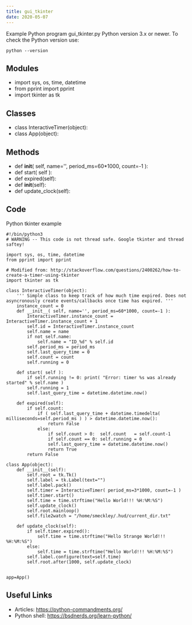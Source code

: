 ```yaml
---
title: gui_tkinter
date: 2020-05-07
---
```

Example Python program gui_tkinter.py
Python version 3.x or newer.
To check the Python version use:

    python --version

## Modules

* import sys, os, time, datetime
* from pprint import pprint
* import tkinter as tk

## Classes

* class InteractiveTimer(object):
* class App(object):

## Methods

* def __init__( self, name='', period_ms=60*1000, count=-1 ):
* def start( self ):
* def expired(self):
* def __init__(self):
* def update_clock(self):

## Code

Python tkinter example

    #!/bin/python3
    # WARNING -- This code is not thread safe. Google tkinter and thread saftey!
    
    import sys, os, time, datetime
    from pprint import pprint
    
    # Modified from: http://stackoverflow.com/questions/2400262/how-to-create-a-timer-using-tkinter
    import tkinter as tk
    
    class InteractiveTimer(object):
        ''' Simple class to keep track of how much time expired. Does not asyncronously create events/callbacks once time has expired. '''
        instance_count = 0
        def __init__( self, name='', period_ms=60*1000, count=-1 ):
            InteractiveTimer.instance_count = InteractiveTimer.instance_count + 1
            self.id = InteractiveTimer.instance_count
            self.name = name
            if not self.name:
                self.name = "ID_%d" % self.id
            self.period_ms = period_ms
            self.last_query_time = 0
            self.count = count
            self.running = 0
    
        def start( self ):
            if self.running != 0: print( "Error: timer %s was already started" % self.name )
            self.running = 1
            self.last_query_time = datetime.datetime.now()
    
        def expired(self):
            if self.count:
                if ( self.last_query_time + datetime.timedelta( milliseconds=self.period_ms ) ) > datetime.datetime.now():
                    return False
                else:
                    if self.count > 0:  self.count   = self.count-1
                    if self.count == 0: self.running = 0
                    self.last_query_time = datetime.datetime.now()
                    return True
            return False
    
    class App(object):
        def __init__(self):
            self.root = tk.Tk()
            self.label = tk.Label(text="")
            self.label.pack()
            self.timer = InteractiveTimer( period_ms=3*1000, count=-1 )
            self.timer.start()
            self.time = time.strftime("Hello World!!! %H:%M:%S")
            self.update_clock()
            self.root.mainloop()
            self.file2watch = "/home/smeckley/.hud/current_dir.txt"
    
        def update_clock(self):
            if self.timer.expired():
                self.time = time.strftime("Hello Strange World!!! %H:%M:%S")
            else:
                self.time = time.strftime("Hello World!!! %H:%M:%S")
            self.label.configure(text=self.time)
            self.root.after(1000, self.update_clock)
    
    
    app=App()
                                 

## Useful Links

- Articles: https://python-commandments.org/
- Python shell: https://bsdnerds.org/learn-python/
